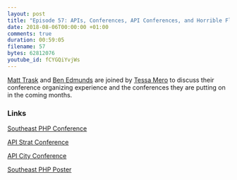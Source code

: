 ```yaml
---
layout: post
title: "Episode 57: APIs, Conferences, API Conferences, and Horrible Flights"
date: 2018-08-06T00:00:00 +01:00
comments: true
duration: 00:59:05
filename: 57
bytes: 62812076
youtube_id: fCYGQiYvjWs
---
```


[Matt Trask](https://twitter.com/matthewtrask) and [Ben Edmunds](https://twitter.com/benedmunds) are joined by [Tessa Mero](https://twitter.com/tessamero) to discuss their conference organizing experience and the conferences they are putting on in the coming months.


### Links
[Southeast PHP Conference](https://southeastphp.com/)

[API Strat Conference](https://events.linuxfoundation.org/events/apistrat-2018/)

[API City Conference](http://apicity.io)

[Southeast PHP Poster](https://twitter.com/SoutheastPHP/status/1024029595790659586)


